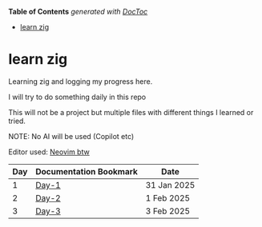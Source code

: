 <!-- START doctoc generated TOC please keep comment here to allow auto update -->
<!-- DON'T EDIT THIS SECTION, INSTEAD RE-RUN doctoc TO UPDATE -->

**Table of Contents** _generated with [DocToc](https://github.com/thlorenz/doctoc)_

- [learn zig](#learn-zig)

<!-- END doctoc generated TOC please keep comment here to allow auto update -->

# learn zig

Learning zig and logging my progress here.

I will try to do something daily in this repo

This will not be a project but multiple files with different things I learned or tried.

NOTE: No AI will be used (Copilot etc)

Editor used: [Neovim btw](https://github.com/badhan-abhishek/nvimdot)

| Day | Documentation Bookmark                                     | Date        |
| --- | ---------------------------------------------------------- | ----------- |
| 1   | [Day-1](http://ziglang.org/documentation/0.13.0/#Integers) | 31 Jan 2025 |
| 2   | [Day-2](https://ziglang.org/documentation/0.13.0/#Multidimensional-Arrays) | 1 Feb 2025 |
| 3   | [Day-3](https://ziglang.org/documentation/0.13.0/#volatile) | 3 Feb 2025 |
